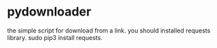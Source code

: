 # pydownloader
the simple script for download from a link. 
you should installed requests library. 
sudo pip3 install requests.
